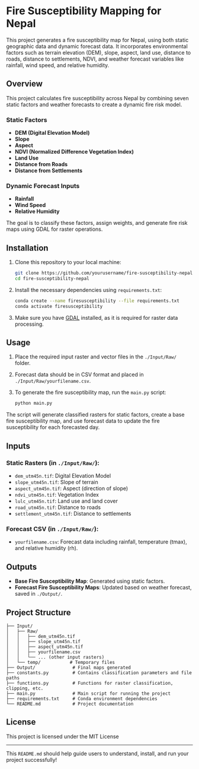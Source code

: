 # Fire Susceptibility Mapping for Nepal

This project generates a fire susceptibility map for Nepal, using both static geographic data and dynamic forecast data. It incorporates environmental factors such as terrain elevation (DEM), slope, aspect, land use, distance to roads, distance to settlements, NDVI, and weather forecast variables like rainfall, wind speed, and relative humidity.

## Overview

This project calculates fire susceptibility across Nepal by combining seven static factors and weather forecasts to create a dynamic fire risk model. 

### Static Factors
- **DEM (Digital Elevation Model)**
- **Slope**
- **Aspect**
- **NDVI (Normalized Difference Vegetation Index)**
- **Land Use**
- **Distance from Roads**
- **Distance from Settlements**

### Dynamic Forecast Inputs
- **Rainfall**
- **Wind Speed**
- **Relative Humidity**

The goal is to classify these factors, assign weights, and generate fire risk maps using GDAL for raster operations.

## Installation

1. Clone this repository to your local machine:
   ```bash
   git clone https://github.com/yourusername/fire-susceptibility-nepal.git
   cd fire-susceptibility-nepal
   ```

2. Install the necessary dependencies using `requirements.txt`:
   ```bash
   conda create --name firesusceptibility --file requirements.txt
   conda activate firesusceptibility
   ```

3. Make sure you have [GDAL](https://gdal.org/download.html) installed, as it is required for raster data processing.

## Usage

1. Place the required input raster and vector files in the `./Input/Raw/` folder.
2. Forecast data should be in CSV format and placed in `./Input/Raw/yourfilename.csv`.

3. To generate the fire susceptibility map, run the `main.py` script:
   ```bash
   python main.py
   ```

The script will generate classified rasters for static factors, create a base fire susceptibility map, and use forecast data to update the fire susceptibility for each forecasted day.

## Inputs

### Static Rasters (in `./Input/Raw/`):
- `dem_utm45n.tif`: Digital Elevation Model
- `slope_utm45n.tif`: Slope of terrain
- `aspect_utm45n.tif`: Aspect (direction of slope)
- `ndvi_utm45n.tif`: Vegetation Index
- `lulc_utm45n.tif`: Land use and land cover
- `road_utm45n.tif`: Distance to roads
- `settlement_utm45n.tif`: Distance to settlements

### Forecast CSV (in `./Input/Raw/`):
- `yourfilename.csv`: Forecast data including rainfall, temperature (tmax), and relative humidity (rh).

## Outputs

- **Base Fire Susceptibility Map**: Generated using static factors.
- **Forecast Fire Susceptibility Maps**: Updated based on weather forecast, saved in `./Output/`.

## Project Structure

```plaintext
├── Input/
│   ├── Raw/
│   │   ├── dem_utm45n.tif
│   │   ├── slope_utm45n.tif
│   │   ├── aspect_utm45n.tif
│   │   ├── yourfilename.csv
│   │   └── ... (other input rasters)
│   └── temp/           # Temporary files
├── Output/              # Final maps generated
├── constants.py         # Contains classification parameters and file paths
├── functions.py         # Functions for raster classification, clipping, etc.
├── main.py              # Main script for running the project
├── requirements.txt     # Conda environment dependencies
└── README.md            # Project documentation
```

## License

This project is licensed under the MIT License

---

This `README.md` should help guide users to understand, install, and run your project successfully!
